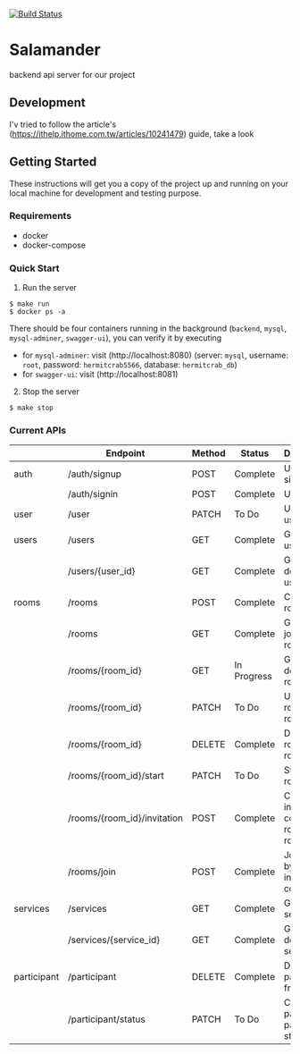 [![Build Status](https://travis-ci.com/billsgates/salamander.svg?branch=master)](https://travis-ci.com/github/billsgates/salamander)
# Salamander
backend api server for our project

## Development

I'v tried to follow the article's (https://ithelp.ithome.com.tw/articles/10241479) guide, take a look

## Getting Started

These instructions will get you a copy of the project up and running on your local machine for development and testing purpose.

### Requirements

* docker
* docker-compose

### Quick Start

1. Run the server
```
$ make run
$ docker ps -a
```

There should be four containers running in the background (`backend`, `mysql`, `mysql-adminer`, `swagger-ui`), you can verify it by executing

* for `mysql-adminer`: visit (http://localhost:8080) (server: `mysql`, username: `root`, password: `hermitcrab5566`, database: `hermitcrab_db`)
* for `swagger-ui`: visit (http://localhost:8081)

2. Stop the server
```
$ make stop
```

### Current APIs

|             | Endpoint                    | Method | Status      | Description                               |
|-------------|-----------------------------|--------|-------------|-------------------------------------------|
| auth        | /auth/signup                | POST   | Complete    | User signup                               |
|             | /auth/signin                | POST   | Complete    | User login                                |
| user        | /user                       | PATCH  | To Do       | Update user info                          |
| users       | /users                      | GET    | Complete    | Get all users                             |
|             | /users/{user_id}            | GET    | Complete    | Get user detail by user_id                |
| rooms       | /rooms                      | POST   | Complete    | Create a room                             |
|             | /rooms                      | GET    | Complete    | Get all joined rooms                      |
|             | /rooms/{room_id}            | GET    | In Progress | Get room detail by room_id                |
|             | /rooms/{room_id}            | PATCH  | To Do       | Update room by room_id                    |
|             | /rooms/{room_id}            | DELETE | Complete    | Delete room by room_id                    |
|             | /rooms/{room_id}/start      | PATCH  | To Do       | Start the room                            |
|             | /rooms/{room_id}/invitation | POST   | Complete    | Create an invitation code in room room_id |
|             | /rooms/join                 | POST   | Complete    | Join room by invitation code              |
| services    | /services                   | GET    | Complete    | Get all services                          |
|             | /services/{service_id}      | GET    | Complete    | Get service detail by service_id          |
| participant | /participant                | DELETE | Complete    | Delete participant from room              |
|             | /participant/status         | PATCH  | To Do       | Change participant payment status         |
